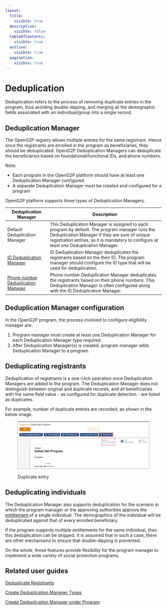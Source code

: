 ```yaml
---
layout:
  title:
    visible: true
  description:
    visible: false
  tableOfContents:
    visible: true
  outline:
    visible: true
  pagination:
    visible: true
---
```


# Deduplication

Deduplication refers to the process of removing duplicate entries in the program, thus avoiding double-dipping, and merging all the demographic fields associated with an individual/group into a single record.

## Deduplication Manager

The OpenG2P registry allows multiple entries for the same registrant. Hence once the registrants are enrolled in the program as beneficiaries, they should be deduplicated. OpenG2P Deduplication Managers can deduplicate the beneficiaries based on foundational/functional IDs, and phone numbers.

Note:&#x20;

* Each program in the OpenG2P platform should have at least one Deduplication Manager configured
* A separate Deduplication Manager must be created and configured for a program

OpenG2P platform supports three types of Deduplication Managers.

| Deduplication Manager                                                                                                     | Description                                                                                                                                                                                                                                |
| ------------------------------------------------------------------------------------------------------------------------- | ------------------------------------------------------------------------------------------------------------------------------------------------------------------------------------------------------------------------------------------ |
| Default Deduplication Manager                                                                                             | This Deduplication Manager is assigned to each program by default. The program manager runs the Deduplication Manager if they are sure of unique registration entries, as it is mandatory to configure at least one Deduplication Manager. |
| [ID Deduplication Manager](user-guides/create-deduplication-manager-types/create-id-deduplication-manager.md)             | ID Deduplication Manager deduplicates the registrants based on the their ID. The program manager should configure the ID type that will be used for deduplication.                                                                         |
| [Phone number Deduplication Manager](user-guides/create-deduplication-manager-types/create-phone-number-deduplication.md) | Phone number Deduplication Manager deduplicates the registrants based on their phone numbers. This Deduplication Manager is often configured along with the ID Deduplication Manager.                                                      |

## Deduplication Manager configuration

In the OpenG2P program, the process involved to configure eligibility manager are:&#x20;

1. Program manager must create at least one Deduplication Manager for each Deduplication Manager type required.&#x20;
2. After Deduplication Manager(s) is created, program manager adds Deduplication Manager to a program.&#x20;

## Deduplicating registrants

Deduplication of registrants is a one-click operation once Deduplication Managers are added to the program. The Deduplication Manager does not distinguish between original and duplicate records, and all beneficiaries with the same field value - as configured for duplicate detection - are listed as duplicates.

For example, number of duplicate entries are recorded, as shown in the below image.

<figure><img src="../../../.gitbook/assets/deduplicate-beneficiaries.png" alt=""><figcaption><p>Duplicate entry</p></figcaption></figure>

## Deduplicating individuals

The Deduplication Manager also supports deduplication for the scenario in which the program manager or the approving authorities approve the [entitlement ](../entitlement/)of a single individual. The demographics of the individual will be deduplicated against that of every enrolled beneficiary.

If the program supports multiple entitlements for the same individual, then this deduplication can be skipped. It is assumed that in such a case, there are other mechanisms to ensure that double-dipping is prevented.

On the whole, these features provide flexibility for the program manager to implement a wide variety of social protection programs.

## Related user guides

[Deduplicate Registrants](user-guides/deduplicate-registrants.md)

[Create Deduplication Manager Types](user-guides/create-deduplication-manager-types/)

[Create Deduplication Manager under Program](../program-management/user-guides/create-deduplication-manager.md)
